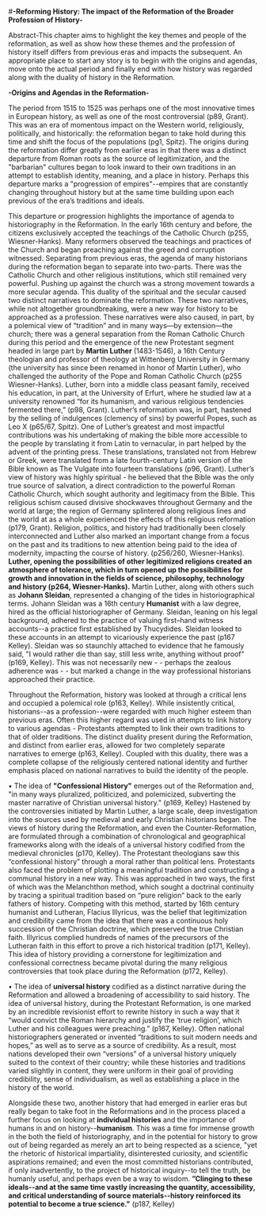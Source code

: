 #**-Reforming History: The impact of the Reformation of the Broader Profession of History-**

Abstract-This chapter aims to highlight the key themes and people of the reformation, as well as show how these themes and the profession of history itself differs from previous eras and impacts the subsequent. An appropriate place to start any story is to begin with the origins and agendas, move onto the actual period and finally end with how history was regarded along with the duality of history in the Reformation. 

**-Origins and Agendas in the Reformation-**

The period from 1515 to 1525 was perhaps one of the most innovative times in European history, as well as one of the most controversial (p89, Grant). This was an era of momentous impact on the Western world, religiously, politically, and historically: the reformation began to take hold during this time and shift the focus of the populations (pg1, Spitz). The origins during the reformation differ greatly from earlier eras in that there was a distinct departure from Roman roots as the source of legitimization, and the "barbarian" cultures began to look inward to their own traditions in an attempt to establish identity, meaning, and a place in history. Perhaps this departure marks a "progression of empires"--empires that are constantly changing throughout history but at the same time building upon each previous of the era’s traditions and ideals. 

This departure or progression highlights the importance of agenda to historiography in the Reformation. In the early 16th century and before, the citizens exclusively accepted the teachings of the Catholic Church (p255, Wiesner-Hanks). Many reformers observed the teachings and practices of the Church and began preaching against the greed and corruption witnessed. Separating from previous eras, the agenda of many historians during the reformation began to separate into two-parts. There was the Catholic Church and other religious institutions, which still remained very powerful. Pushing up against the church was a strong movement towards a more secular agenda. This duality of the spiritual and the secular caused two distinct narratives to dominate the reformation. These two narratives, while not altogether groundbreaking, were a new way for history to be approached as a profession. These narratives were also caused, in part, by a polemical view of “tradition” and in many ways—by extension—the church; there was a general separation from the Roman Catholic Church during this period and the emergence of the new Protestant segment headed in large part by **Martin Luther** (1483-1546), a 16th Century theologian and professor of theology at Wittenberg University in Germany (the university has since been renamed in honor of Martin Luther), who challenged the authority of the Pope and Roman Catholic Church (p255 Wiesner-Hanks). Luther, born into a middle class peasant family, received his education, in part, at the University of Erfurt, where he studied law at a university renowned “for its humanism, and various religious tendencies fermented there,” (p98, Grant). Luther’s reformation was, in part, hastened by the selling of indulgences (clemency of sins) by powerful Popes, such as Leo X (p65/67, Spitz). One of Luther’s greatest and most impactful contributions was his undertaking of making the bible more accessible to the people by translating it from Latin to vernacular, in part helped by the advent of the printing press. These translations, translated not from Hebrew or Greek, were translated from a late fourth-century Latin version of the Bible known as The Vulgate into fourteen translations (p96, Grant).  Luther’s view of history was highly spiritual - he believed that the Bible was the only true source of salvation, a direct contradiction to the powerful Roman Catholic Church, which sought authority and legitimacy from the Bible. This religious schism caused divisive shockwaves throughout Germany and the world at large; the region of Germany splintered along religious lines and the world at as a whole experienced the effects of this religious reformation (p179, Grant). Religion, politics, and history had traditionally been closely interconnected and Luther also marked an important change from a focus on the past and its traditions to new attention being paid to the idea of modernity, impacting the course of history. (p256/260, Wiesner-Hanks). **Luther, opening the possibilities of other legitimized religions created an atmosphere of tolerance, which in turn opened up the possibilities for growth and innovation in the fields of science, philosophy, technology and history (p264, Wiesner-Hanks).**
Martin Luther, along with others such as **Johann Sleidan**, represented a changing of the tides in historiographical terms. Johann Sleidan was a 16th century **Humanist** with a law degree, hired as the official historiographer of Germany. Sleidan, leaning on his legal background, adhered to the practice of valuing first–hand witness accounts--a practice first established by Thucydides. Sleidan looked to these accounts in an attempt to vicariously experience the past (p167 Kelley). Sleidan was so staunchly attached to evidence that he famously said, "I would rather die than say, still less write, anything without proof"(p169, Kelley). This was not necessarily new - - perhaps the zealous adherence was - - but marked a change in the way professional historians approached their practice.

Throughout the Reformation, history was looked at through a critical lens and occupied a polemical role (p163, Kelley). While insistently critical, historians--as a profession--were regarded with much higher esteem than previous eras. Often this higher regard was used in attempts to link history to various agendas - Protestants attempted to link their own traditions to that of older traditions. The distinct duality present during the Reformation, and distinct from earlier eras, allowed for two completely separate narratives to emerge (p163, Kelley). Coupled with this duality, there was a complete collapse of the religiously centered national identity and further emphasis placed on national narratives to build the identity of the people.

•	The idea of **"Confessional History"** emerges out of the Reformation and, "in many ways pluralized, politicized, and polemicized, subverting the master narrative of Christian universal history." (p169, Kelley)  Hastened by the controversies initiated by Martin Luther, a large scale, deep investigation into the sources used by medieval and early Christian historians began. The views of history during the Reformation, and even the Counter-Reformation, are formulated through a combination of chronological and geographical frameworks along with the ideals of a universal history codified from the medieval chronicles (p170, Kelley).  The Protestant theologians saw this “confessional history” through a moral rather than political lens. Protestants also faced the problem of plotting a meaningful tradition and constructing a communal history in a new way. This was approached in two ways, the first of which was the Melanchthon method, which sought a doctrinal continuity by tracing a spiritual tradition based on “pure religion” back to the early fathers of history. Competing with this method, started by 16th century humanist and Lutheran, Flacius Illyricus, was the belief that legitimization and credibility came from the idea that there was a continuous holy succession of the Christian doctrine, which preserved the true Christian faith. Illyricus complied hundreds of names of the precursors of the Lutheran faith in this effort to prove a rich historical tradition (p171, Kelley). This idea of history providing a cornerstone for legitimization and confessional correctness became pivotal during the many religious controversies that took place during the Reformation (p172, Kelley). 

•	The idea of **universal history** codified as a distinct narrative during the Reformation and allowed a broadening of accessibility to said history. The idea of universal history, during the Protestant Reformation, is one marked by an incredible revisionist effort to rewrite history in such a way that it “would convict the Roman hierarchy and justify the ‘true religion’, which Luther and his colleagues were preaching.” (p167, Kelley). Often national historiographers generated or invented “traditions to suit modern needs and hopes,” as well as to serve as a source of credibility. As a result, most nations developed their own “versions” of a universal history uniquely suited to the context of their country; while these histories and traditions varied slightly in content, they were uniform in their goal of providing credibility, sense of individualism, as well as establishing a place in the history of the world. 

Alongside these two, another history that had emerged in earlier eras but really began to take foot in the Reformations and in the process placed a further focus on looking at **individual histories** and the importance of humans in and on history--**humanism**.
This was a time for immense growth in the both the field of historiography, and in the potential for history to grow out of being regarded as merely an art to being respected as a science, "yet the rhetoric of historical impartiality, disinterested curiosity, and scientific aspirations remained; and even the most committed historians contributed, if only inadvertently, to the project of historical inquiry--to tell the truth, be humanly useful, and perhaps even be a way to wisdom. **”Clinging to these ideals--and at the same time vastly increasing the quantity, accessibility, and critical understanding of source materials--history reinforced its potential to become a true science."** (p187, Kelley)
